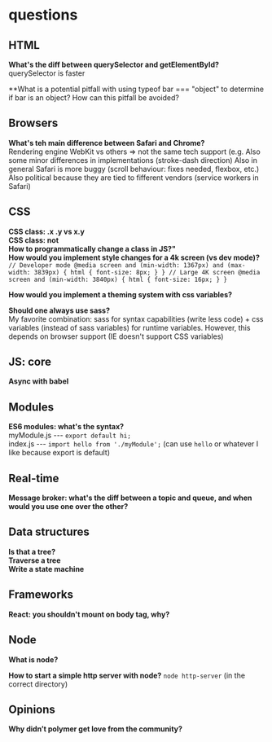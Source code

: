 # questions


## HTML

**What's the diff between querySelector and getElementById?**  
querySelector is faster 

**What is a potential pitfall with using typeof bar === "object" to determine if bar is an object? How can this pitfall be avoided?
## Browsers
 
**What's teh main difference between Safari and Chrome?**  
Rendering engine
WebKit vs others => not the same tech support (e.g.
Also some minor differences in implementations (stroke-dash direction) 
Also in general Safari is more buggy (scroll behaviour: fixes needed, flexbox, etc.) 
Also political because they are tied to fifferent vendors (service workers in Safari) 

## CSS
 
**CSS class: .x .y vs x.y**  
**CSS class: not**  
**How to programmatically change a class in JS?"**  
**How would you implement style changes for a 4k screen (vs dev mode)?**  
`// Developer mode
@media screen and (min-width: 1367px) and (max-width: 3839px) {
   html {
     font-size: 8px;
   }
}
// Large 4K screen
@media screen and (min-width: 3840px) {
   html {
     font-size: 16px;
   }
}`  

**How would you implement a theming system with css variables?** 

**Should one always use sass?**  
My favorite combination: sass for syntax capabilities (write less code) + css variables (instead of sass variables) for runtime variables. However, this depends on browser support (IE doesn't support CSS variables)

## JS: core

**Async with babel**  

## Modules 

**ES6 modules: what's the syntax?**  
myModule.js --- `export default hi;`   
index.js --- `import hello from './myModule';` (can use `hello` or whatever I like because export is default)


## Real-time

**Message broker: what's the diff between a topic and queue, and when would you use one over the other?**  

## Data structures

**Is that a tree?**  
**Traverse a tree**  
**Write a state machine**

## Frameworks 

**React: you shouldn't mount on body tag, why?**

## Node

**What is node?**

**How to start a simple http server with node?**
`node http-server` (in the correct directory)

## Opinions  

**Why didn’t polymer get love from the community?**

